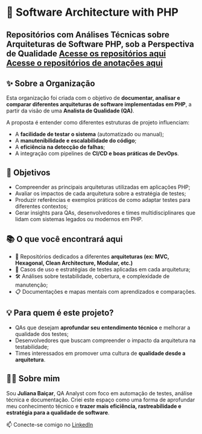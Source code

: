 # 🧱 Software Architecture with PHP

**Repositórios com Análises Técnicas sobre Arquiteturas de Software PHP, sob a Perspectiva de Qualidade**
[Acesse os repositórios aqui](https://github.com/software-architecture-with-php/repositories)
[Acesse o repositórios de anotações aqui](https://github.com/software-architecture-with-php/anotacoes_cursos)
---

## ✨ Sobre a Organização

Esta organização foi criada com o objetivo de **documentar, analisar e comparar diferentes arquiteturas de software implementadas em PHP**, a partir da visão de uma **Analista de Qualidade (QA)**.

A proposta é entender como diferentes estruturas de projeto influenciam:

* A **facilidade de testar o sistema** (automatizado ou manual);
* A **manutenibilidade e escalabilidade do código**;
* A **eficiência na detecção de falhas**;
* A integração com pipelines de **CI/CD e boas práticas de DevOps**.

## 🎯 Objetivos

* Compreender as principais arquiteturas utilizadas em aplicações PHP;
* Avaliar os impactos de cada arquitetura sobre a estratégia de testes;
* Produzir referências e exemplos práticos de como adaptar testes para diferentes contextos;
* Gerar insights para QAs, desenvolvedores e times multidisciplinares que lidam com sistemas legados ou modernos em PHP.

## 📚 O que você encontrará aqui

* 📂 Repositórios dedicados a diferentes **arquiteturas (ex: MVC, Hexagonal, Clean Architecture, Modular, etc.)**
* 🧪 Casos de uso e estratégias de testes aplicadas em cada arquitetura;
* 🛠️ Análises sobre testabilidade, cobertura, e complexidade de manutenção;
* 📋 Documentações e mapas mentais com aprendizados e comparações.

## 💡 Para quem é este projeto?

* QAs que desejam **aprofundar seu entendimento técnico** e melhorar a qualidade dos testes;
* Desenvolvedores que buscam compreender o impacto da arquitetura na testabilidade;
* Times interessados em promover uma cultura de **qualidade desde a arquitetura**.

## 🧑‍💻 Sobre mim

Sou **Juliana Baiçar**, QA Analyst com foco em automação de testes, análise técnica e documentação. Criei este espaço como uma forma de aprofundar meu conhecimento técnico e **trazer mais eficiência, rastreabilidade e estratégia para a qualidade de software**.

📫 Conecte-se comigo no [LinkedIn](https://www.linkedin.com/in/julianabaicar)
